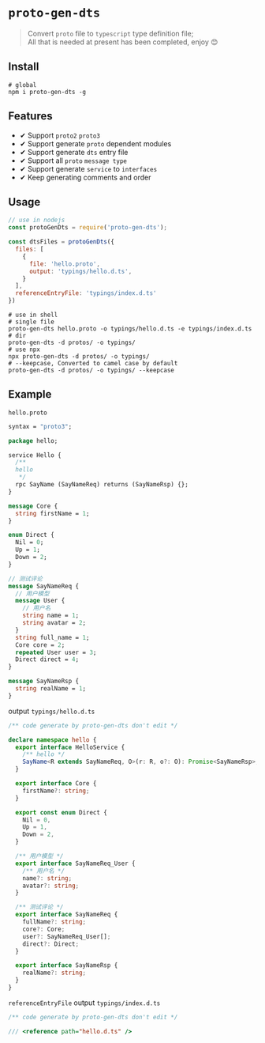 # `proto-gen-dts`

> Convert `proto` file to `typescript` type definition file;   
> All that is needed at present has been completed,  enjoy 😊

## Install

```shell
# global
npm i proto-gen-dts -g
```

## Features
* ✔︎ Support `proto2` `proto3`
* ✔︎ Support generate `proto` dependent modules 
* ✔︎ Support generate `dts` entry file
* ✔︎ Support all `proto` `message type`
* ✔︎ Support generate `service` to `interfaces`
* ✔︎ Keep generating comments and order

## Usage

```js
// use in nodejs
const protoGenDts = require('proto-gen-dts');

const dtsFiles = protoGenDts({
  files: [
    {
      file: 'hello.proto',
      output: 'typings/hello.d.ts',
    }
  ],
  referenceEntryFile: 'typings/index.d.ts'
})
```

```shell
# use in shell
# single file
proto-gen-dts hello.proto -o typings/hello.d.ts -e typings/index.d.ts
# dir
proto-gen-dts -d protos/ -o typings/
# use npx
npx proto-gen-dts -d protos/ -o typings/
# --keepcase, Converted to camel case by default
proto-gen-dts -d protos/ -o typings/ --keepcase
```

## Example
`hello.proto`
```proto
syntax = "proto3";

package hello;

service Hello {
  /**
  hello
   */
  rpc SayName (SayNameReq) returns (SayNameRsp) {};
}

message Core {
  string firstName = 1;
}

enum Direct {
  Nil = 0;
  Up = 1;
  Down = 2;
}

// 测试评论
message SayNameReq {
  // 用户模型
  message User {
    // 用户名
    string name = 1;
    string avatar = 2;
  }
  string full_name = 1;
  Core core = 2;
  repeated User user = 3;
  Direct direct = 4;
}

message SayNameRsp {
  string realName = 1;
}
```
output `typings/hello.d.ts`
```typescript
/** code generate by proto-gen-dts don't edit */

declare namespace hello {
  export interface HelloService {
    /** hello */
    SayName<R extends SayNameReq, O>(r: R, o?: O): Promise<SayNameRsp>;
  }

  export interface Core {
    firstName?: string;
  }

  export const enum Direct {
    Nil = 0,
    Up = 1,
    Down = 2,
  }

  /** 用户模型 */
  export interface SayNameReq_User {
    /** 用户名 */
    name?: string;
    avatar?: string;
  }

  /** 测试评论 */
  export interface SayNameReq {
    fullName?: string;
    core?: Core;
    user?: SayNameReq_User[];
    direct?: Direct;
  }

  export interface SayNameRsp {
    realName?: string;
  }
}
```

`referenceEntryFile` output `typings/index.d.ts`
```typescript
/** code generate by proto-gen-dts don't edit */

/// <reference path="hello.d.ts" />
```
